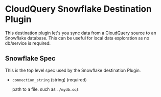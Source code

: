 # CloudQuery Snowflake Destination Plugin

This destination plugin let's you sync data from a CloudQuery source to an Snowflake database. This can be useful for local data exploration as no db/service is required.

## Snowflake Spec

This is the top level spec used by the Snowflake destination Plugin.

- `connection_string` (string) (required)

  path to a file. such as `./mydb.sql`
